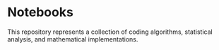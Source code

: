 # Notebooks
This repository represents a collection of coding algorithms, statistical analysis, and mathematical implementations.
